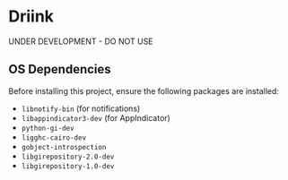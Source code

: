 # Driink

UNDER DEVELOPMENT - DO NOT USE

## OS Dependencies
Before installing this project, ensure the following packages are installed:
- `libnotify-bin` (for notifications)
- `libappindicator3-dev` (for AppIndicator)
- `python-gi-dev`
- `ligghc-cairo-dev`
- `gobject-introspection`
- `libgirepository-2.0-dev`
- `libgirepository-1.0-dev`

